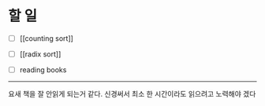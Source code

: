 # 할 일

- [ ] [[counting sort]]
- [ ] [[radix sort]]
- [ ] reading books


---

요새 책을 잘 안읽게 되는거 같다. 신경써서 최소 한 시간이라도 읽으려고 노력해야 겠다
